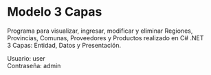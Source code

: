 # Modelo 3 Capas

Programa para visualizar, ingresar, modificar y eliminar Regiones, Provincias, Comunas, Proveedores y Productos realizado en C# .NET\
3 Capas: Entidad, Datos y Presentación.


Usuario: user\
Contraseña: admin
